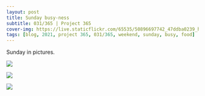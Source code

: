 ```yaml
---
layout: post
title: Sunday busy-ness
subtitle: 031/365 | Project 365
cover-img: https://live.staticflickr.com/65535/50896697742_47ddba0239_h.jpg
tags: [blog, 2021, project 365, 031/365, weekend, sunday, busy, food]
---
```

Sunday in pictures.
<p class="post-img-wrap">
  <img src="https://live.staticflickr.com/65535/50894121678_eadc772551_h.jpg">
</p>
<p class="post-img-wrap">
  <img src="https://live.staticflickr.com/65535/50897301956_7ed7696401_b.jpg">
</p>
<p class="post-img-wrap">
  <img src="https://live.staticflickr.com/65535/50897419022_6a96daacc2_b.jpg">
</p>
